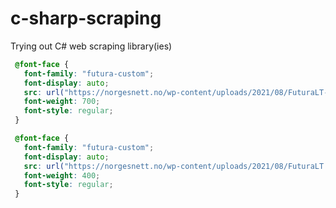 # c-sharp-scraping
Trying out C# web scraping library(ies)

```css
 @font-face {
   font-family: "futura-custom";
   font-display: auto;
   src: url("https://norgesnett.no/wp-content/uploads/2021/08/FuturaLT-Bold.woff2");
   font-weight: 700;
   font-style: regular;
 }

 @font-face {
   font-family: "futura-custom";
   font-display: auto;
   src: url("https://norgesnett.no/wp-content/uploads/2021/08/FuturaLT.woff2");
   font-weight: 400;
   font-style: regular;
 }
```
